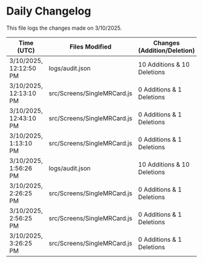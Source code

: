 # Daily Changelog

This file logs the changes made on 3/10/2025.

| Time (UTC)             | Files Modified                    | Changes (Addition/Deletion) |
|------------------------|-----------------------------------|-----------------------------|
| 3/10/2025, 12:12:50 PM | logs/audit.json | 10 Additions & 10 Deletions |
| 3/10/2025, 12:13:10 PM | src/Screens/SingleMRCard.js | 0 Additions & 1 Deletions|
| 3/10/2025, 12:43:10 PM | src/Screens/SingleMRCard.js | 0 Additions & 1 Deletions|
| 3/10/2025, 1:13:10 PM | src/Screens/SingleMRCard.js | 0 Additions & 1 Deletions|
| 3/10/2025, 1:56:26 PM | logs/audit.json | 10 Additions & 10 Deletions|
| 3/10/2025, 2:26:25 PM | src/Screens/SingleMRCard.js | 0 Additions & 1 Deletions|
| 3/10/2025, 2:56:25 PM | src/Screens/SingleMRCard.js | 0 Additions & 1 Deletions|
| 3/10/2025, 3:26:25 PM | src/Screens/SingleMRCard.js | 0 Additions & 1 Deletions|
